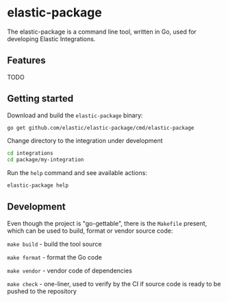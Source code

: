 # elastic-package

The elastic-package is a command line tool, written in Go, used for developing Elastic Integrations.

## Features

TODO

## Getting started

Download and build the `elastic-package` binary:

```bash
go get github.com/elastic/elastic-package/cmd/elastic-package
```

Change directory to the integration under development

```bash
cd integrations
cd package/my-integration
```

Run the `help` command and see available actions:

```bash
elastic-package help
```

## Development

Even though the project is "go-gettable", there is the `Makefile` present, which can be used to build, format or vendor
source code:

`make build` - build the tool source

`make format` - format the Go code

`make vendor` - vendor code of dependencies

`make check` - one-liner, used to verify by the CI if source code is ready to be pushed to the repository